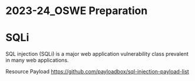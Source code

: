 # 2023-24_OSWE Preparation

# SQLi
SQL injection (SQLi) is a major web application vulnerability class prevalent in many web applications. 

Resource
Payload https://github.com/payloadbox/sql-injection-payload-list


